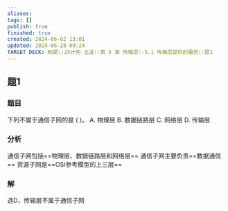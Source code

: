 ```yaml
---
aliases: 
tags: []
publish: true
finished: true
created: 2024-06-02 13:01
updated: 2024-06-28 09:24
TARGET DECK: 刷题::25计网-王道::第 5 章 传输层::5.1 传输层提供的服务::题1
---
```


## 题1
### 题目
下列不属于通信子网的是 ( )。
A. 物理层 B. 数据链路层 C. 网络层 D. 传输层
### 分析
通信子网包括==物理层、数据链路层和网络层==
通信子网主要负责==数据通信==
资源子网是==OSI参考模型的上三层==
### 解
选D，传输层不属于通信子网
<!--ID: 1719569713188-->



